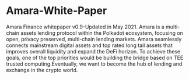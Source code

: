 # Amara-White-Paper
Amara Finance whitepaper v0.9-Updated in May 2021.
Amara is a multi-chain assets lending protocol within the Polkadot ecosystem, focusing on open, privacy preserved, multi-chain lending markets.  Amara seamlessly connects mainstream digital assets and top rated long tail assets that improves overall liquidity and expand the DeFi horizon.  To achieve these goals, one of the top priorities would be building the bridge based on TEE trusted computing.Eventually, we want to become the hub of lending and exchange in the crypto world.
